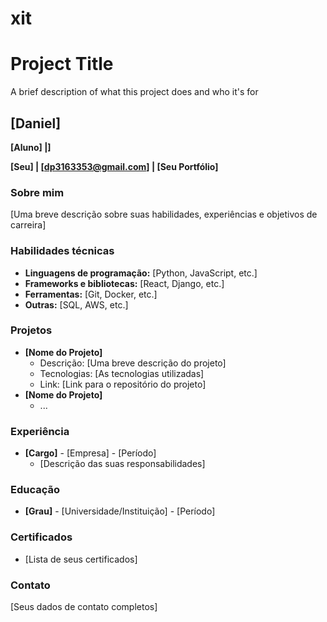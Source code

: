 # xit
# Project Title

A brief description of what this project does and who it's for

## **[Daniel]**

**[Aluno] |]**

**[Seu] | [dp3163353@gmail.com] | [Seu Portfólio]**

### Sobre mim

[Uma breve descrição sobre suas habilidades, experiências e objetivos de carreira]

### Habilidades técnicas

* **Linguagens de programação:** [Python, JavaScript, etc.]
* **Frameworks e bibliotecas:** [React, Django, etc.]
* **Ferramentas:** [Git, Docker, etc.]
* **Outras:** [SQL, AWS, etc.]

### Projetos

* **[Nome do Projeto]**
    * Descrição: [Uma breve descrição do projeto]
    * Tecnologias: [As tecnologias utilizadas]
    * Link: [Link para o repositório do projeto]
* **[Nome do Projeto]**
    * ...

### Experiência

* **[Cargo]** - [Empresa] - [Período]
    * [Descrição das suas responsabilidades]

### Educação

* **[Grau]** - [Universidade/Instituição] - [Período]

### Certificados

* [Lista de seus certificados]

### Contato

[Seus dados de contato completos]
